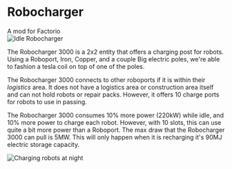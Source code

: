 # Robocharger
A mod for Factorio  
![Idle Robocharger](http://i.imgur.com/OcxFlBr.gif) 

The Robocharger 3000 is a 2x2 entity that offers a charging post for robots. Using a Roboport, Iron, Copper, and a couple Big electric poles, we're able to fashion a tesla coil on top of one of the poles. 

The Robocharger 3000 connects to other roboports if it is within their *logistics* area. It does not have a logistics area or construction area itself and can not hold robots or repair packs. However, it offers 10 charge ports for robots to use in passing. 

The Robocharger 3000 consumes 10% more power (220kW) while idle, and 10% more power to charge each robot. However, with 10 slots, this can use quite a bit more power than a Roboport. The max draw that the Robocharger 3000 can pull is 5MW. This will only happen when it is recharging it's 90MJ electric storage capacity.

![Charging robots at night](http://i.imgur.com/wqWr5pG.png)
